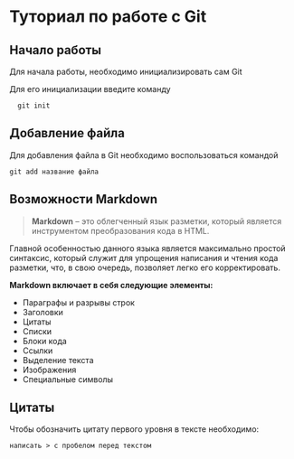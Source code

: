 # Туториал по работе с Git

## Начало работы

Для начала работы, необходимо инициализировать сам Git

Для его инициализации введите команду 

```
  git init
```

## Добавление файла

Для добавления файла в Git необходимо воспользоваться командой 

```
git add название файла
```
## Вoзможности Markdown

>**Markdown** – это облегченный язык разметки, который является инструментом преобразования кода в HTML.

Главной особенностью данного языка является максимально простой синтаксис, который служит для упрощения написания и чтения кода разметки, что, в свою очередь, позволяет легко его корректировать. 

**Markdown включает в себя следующие элементы:**

- Параграфы и разрывы строк
- Заголовки
- Цитаты
- Списки
- Блоки кода
- Ссылки
- Выделение текста
 - Изображения
 - Специальные символы


## Цитаты

Чтобы обозначить цитату первого уровня в тексте необходимо:
```fix
написать > с пробелом перед текстом
```

